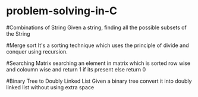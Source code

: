 # problem-solving-in-C

#Combinations of String
Given a string, finding all the possible subsets of the String

#Merge sort
It's a sorting technique which uses the principle of divide and conquer using recursion.

#Searching Matrix
searching an element in matrix which is sorted row wise and coloumn wise and return 1 if its present else return 0

#Binary Tree to Doubly Linked List
Given a binary tree convert it into doubly linked list without using extra space
